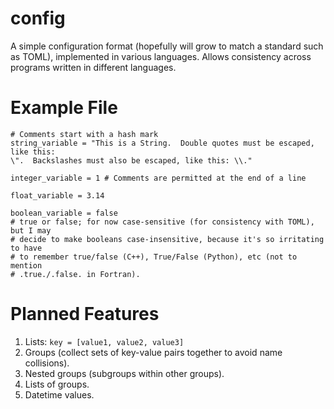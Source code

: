 # config
A simple configuration format (hopefully will grow to match a standard such as
TOML), implemented in various languages.  Allows consistency across programs
written in different languages.

# Example File

```
# Comments start with a hash mark
string_variable = "This is a String.  Double quotes must be escaped, like this:
\".  Backslashes must also be escaped, like this: \\."

integer_variable = 1 # Comments are permitted at the end of a line

float_variable = 3.14

boolean_variable = false
# true or false; for now case-sensitive (for consistency with TOML), but I may
# decide to make booleans case-insensitive, because it's so irritating to have
# to remember true/false (C++), True/False (Python), etc (not to mention
# .true./.false. in Fortran).
```

# Planned Features

1. Lists: `key = [value1, value2, value3]`
2. Groups (collect sets of key-value pairs together to avoid name collisions).
3. Nested groups (subgroups within other groups).
4. Lists of groups.
5. Datetime values.

